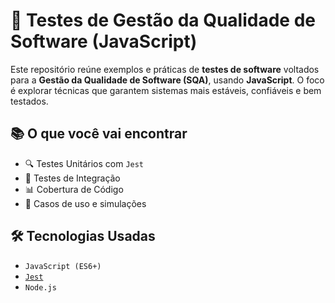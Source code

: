 # 🧪 Testes de Gestão da Qualidade de Software (JavaScript)

Este repositório reúne exemplos e práticas de **testes de software** voltados para a **Gestão da Qualidade de Software (SQA)**, usando **JavaScript**. O foco é explorar técnicas que garantem sistemas mais estáveis, confiáveis e bem testados.

## 📚 O que você vai encontrar

- 🔍 Testes Unitários com `Jest`
- 🔗 Testes de Integração
- 📊 Cobertura de Código
- 📁 Casos de uso e simulações

## 🛠 Tecnologias Usadas

- `JavaScript (ES6+)`
- [`Jest`](https://jestjs.io/)
- `Node.js`


